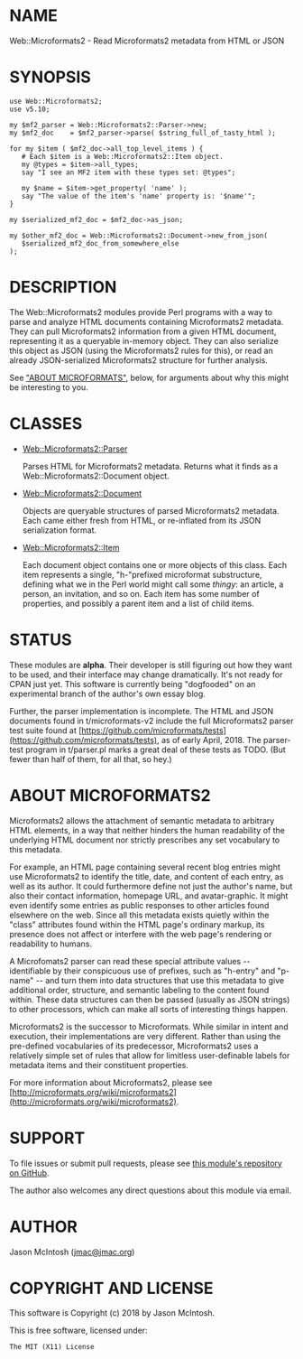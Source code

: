 # NAME

Web::Microformats2 - Read Microformats2 metadata from HTML or JSON

# SYNOPSIS

    use Web::Microformats2;
    use v5.10;

    my $mf2_parser = Web::Microformats2::Parser->new;
    my $mf2_doc    = $mf2_parser->parse( $string_full_of_tasty_html );

    for my $item ( $mf2_doc->all_top_level_items ) {
       # Each $item is a Web::Microformats2::Item object.
       my @types = $item->all_types;
       say "I see an MF2 item with these types set: @types";

       my $name = $item->get_property( 'name' );
       say "The value of the item's 'name' property is: '$name'";
    }

    my $serialized_mf2_doc = $mf2_doc->as_json;

    my $other_mf2_doc = Web::Microformats2::Document->new_from_json(
       $serialized_mf2_doc_from_somewhere_else
    );

# DESCRIPTION

The Web::Microformats2 modules provide Perl programs with a way to parse
and analyze HTML documents containing Microformats2 metadata. They can
pull Microformats2 information from a given HTML document, representing
it as a queryable in-memory object. They can also serialize this object
as JSON (using the Microformats2 rules for this), or read an already
JSON-serialized Microformats2 structure for further analysis.

See ["ABOUT MICROFORMATS"](#about-microformats), below, for arguments about why this might
be interesting to you.

# CLASSES

- [Web::Microformats2::Parser](https://metacpan.org/pod/Web::Microformats2::Parser)

    Parses HTML for Microformats2 metadata. Returns what it finds as a
    Web::Microformats2::Document object.

- [Web::Microformats2::Document](https://metacpan.org/pod/Web::Microformats2::Document)

    Objects are queryable structures of parsed Microformats2 metadata. Each
    came either fresh from HTML, or re-inflated from its JSON serialization
    format.

- [Web::Microformats2::Item](https://metacpan.org/pod/Web::Microformats2::Item)

    Each document object contains one or more objects of this class. Each
    item represents a single, "h-"prefixed microformat substructure,
    defining what we in the Perl world might call some _thingy_: an
    article, a person, an invitation, and so on. Each item has some number
    of properties, and possibly a parent item and a list of child items.

# STATUS

These modules are **alpha**. Their developer is still figuring out how
they want to be used, and their interface may change dramatically. It's
not ready for CPAN just yet. This software is currently being
"dogfooded" on an experimental branch of the author's own essay blog.

Further, the parser implementation is incomplete. The HTML and JSON
documents found in t/microformats-v2 include the full Microformats2
parser test suite found at [https://github.com/microformats/tests](https://github.com/microformats/tests), as
of early April, 2018. The parser-test program in t/parser.pl marks a
great deal of these tests as TODO. (But fewer than half of them, for all
that, so hey.)

# ABOUT MICROFORMATS2

Microformats2 allows the attachment of semantic metadata to arbitrary
HTML elements, in a way that neither hinders the human readability of
the underlying HTML document nor strictly prescribes any set vocabulary
to this metadata.

For example, an HTML page containing several recent blog entries might
use Microformats2 to identify the title, date, and content of each
entry, as well as its author. It could furthermore define not just the
author's name, but also their contact information, homepage URL, and
avatar-graphic. It might even identify some entries as public responses
to other articles found elsewhere on the web. Since all this metadata
exists quietly within the "class" attributes found within the HTML
page's ordinary markup, its presence does not affect or interfere with
the web page's rendering or readability to humans.

A Microfomats2 parser can read these special attribute values --
identifiable by their conspicuous use of prefixes, such as "h-entry" and
"p-name" -- and turn them into data structures that use this metadata to
give additional order, structure, and semantic labeling to the content
found within. These data structures can then be passed (usually as JSON
strings) to other processors, which can make all sorts of interesting
things happen.

Microformats2 is the successor to Microformats. While similar in intent
and execution, their implementations are very different. Rather than
using the pre-defined vocabularies of its predecessor, Microformats2
uses a relatively simple set of rules that allow for limitless
user-definable labels for metadata items and their constituent
properties.

For more information about Microformats2, please see
[http://microformats.org/wiki/microformats2](http://microformats.org/wiki/microformats2).

# SUPPORT

To file issues or submit pull requests, please see [this module's
repository on GitHub](https://github.com/jmacdotorg/microformats2-perl).

The author also welcomes any direct questions about this module via email.

# AUTHOR

Jason McIntosh (jmac@jmac.org)

# COPYRIGHT AND LICENSE

This software is Copyright (c) 2018 by Jason McIntosh.

This is free software, licensed under:

    The MIT (X11) License
